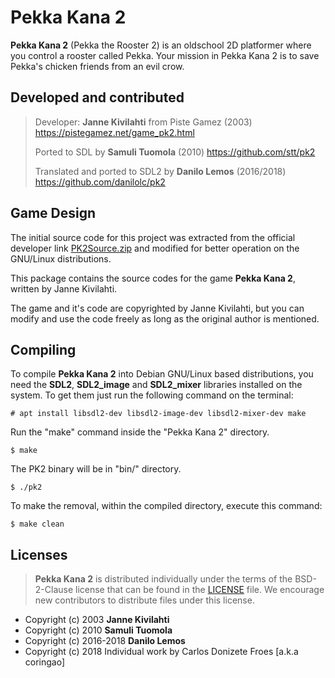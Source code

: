 Pekka Kana 2
============

**Pekka Kana 2** (Pekka the Rooster 2) is an oldschool 2D platformer where you
control a rooster called Pekka. Your mission in Pekka Kana 2 is to save Pekka's
chicken friends from an evil crow.

**Developed and contributed**
-----------------------------

> Developer: **Janne Kivilahti** from Piste Gamez (2003)
> https://pistegamez.net/game_pk2.html
> 
> Ported to SDL by **Samuli Tuomola** (2010)
> https://github.com/stt/pk2
> 
> Translated and ported to SDL2 by **Danilo Lemos** (2016/2018)
> https://github.com/danilolc/pk2

**Game Design**
---------------

The initial source code for this project was extracted from the official
developer link [PK2Source.zip](http://pistegamez.net/PK2) and modified for
better operation on the GNU/Linux distributions.

This package contains the source codes for the game **Pekka Kana 2**, written
by Janne Kivilahti.

The game and it's code are copyrighted by Janne Kivilahti, but you can modify
and use the code freely as long as the original author is mentioned.

**Compiling**
-------------

To compile **Pekka Kana 2** into Debian GNU/Linux based distributions,
you need the **SDL2**, **SDL2_image** and **SDL2_mixer** libraries installed on
the system. To get them just run the following command on the terminal:

    # apt install libsdl2-dev libsdl2-image-dev libsdl2-mixer-dev make

Run the "make" command inside the "Pekka Kana 2" directory.

    $ make

The PK2 binary will be in "bin/" directory.

    $ ./pk2

To make the removal, within the compiled directory, execute this command:

    $ make clean

**Licenses**
------------

> **Pekka Kana 2** is distributed individually under the terms of
> the BSD-2-Clause license that can be found in the [LICENSE](LICENSE) file. 
> We encourage new contributors to distribute files under this license.

* Copyright (c) 2003 **Janne Kivilahti**
* Copyright (c) 2010 **Samuli Tuomola**
* Copyright (c) 2016-2018 **Danilo Lemos**
* Copyright (c) 2018 Individual work by Carlos Donizete Froes [a.k.a coringao]
